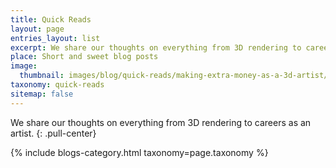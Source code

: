 ```yaml
---
title: Quick Reads
layout: page
entries_layout: list
excerpt: We share our thoughts on everything from 3D rendering to career as an artist
place: Short and sweet blog posts
image:
  thumbnail: images/blog/quick-reads/making-extra-money-as-a-3d-artist/banner.jpg
taxonomy: quick-reads
sitemap: false
---
```


We share our thoughts on everything from 3D rendering to careers as an artist.
{: .pull-center}

<div class="blog-list entries-{{ page.entries_layout | default: 'list' }}">
    {% include blogs-category.html taxonomy=page.taxonomy %}
</div>
